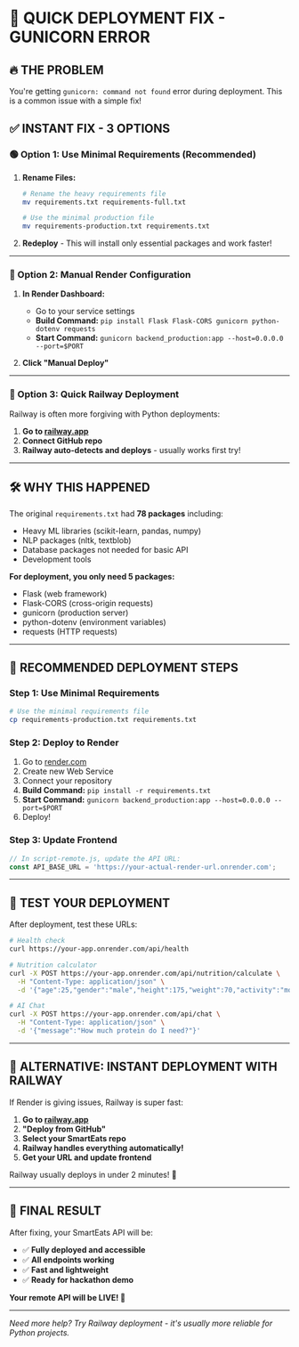 # 🚀 **QUICK DEPLOYMENT FIX - GUNICORN ERROR**

## 🔥 **THE PROBLEM**
You're getting `gunicorn: command not found` error during deployment. This is a common issue with a simple fix!

## ✅ **INSTANT FIX - 3 OPTIONS**

### **🟢 Option 1: Use Minimal Requirements (Recommended)**

1. **Rename Files:**
   ```bash
   # Rename the heavy requirements file
   mv requirements.txt requirements-full.txt
   
   # Use the minimal production file
   mv requirements-production.txt requirements.txt
   ```

2. **Redeploy** - This will install only essential packages and work faster!

---

### **🔵 Option 2: Manual Render Configuration**

1. **In Render Dashboard:**
   - Go to your service settings
   - **Build Command:** `pip install Flask Flask-CORS gunicorn python-dotenv requests`
   - **Start Command:** `gunicorn backend_production:app --host=0.0.0.0 --port=$PORT`

2. **Click "Manual Deploy"**

---

### **🔴 Option 3: Quick Railway Deployment**

Railway is often more forgiving with Python deployments:

1. **Go to [railway.app](https://railway.app)**
2. **Connect GitHub repo**
3. **Railway auto-detects and deploys** - usually works first try!

---

## 🛠️ **WHY THIS HAPPENED**

The original `requirements.txt` had **78 packages** including:
- Heavy ML libraries (scikit-learn, pandas, numpy)
- NLP packages (nltk, textblob)  
- Database packages not needed for basic API
- Development tools

**For deployment, you only need 5 packages:**
- Flask (web framework)
- Flask-CORS (cross-origin requests)
- gunicorn (production server)
- python-dotenv (environment variables)
- requests (HTTP requests)

---

## 🚀 **RECOMMENDED DEPLOYMENT STEPS**

### **Step 1: Use Minimal Requirements**
```bash
# Use the minimal requirements file
cp requirements-production.txt requirements.txt
```

### **Step 2: Deploy to Render**
1. Go to [render.com](https://render.com)
2. Create new Web Service
3. Connect your repository
4. **Build Command:** `pip install -r requirements.txt`
5. **Start Command:** `gunicorn backend_production:app --host=0.0.0.0 --port=$PORT`
6. Deploy!

### **Step 3: Update Frontend**
```javascript
// In script-remote.js, update the API URL:
const API_BASE_URL = 'https://your-actual-render-url.onrender.com';
```

---

## 🧪 **TEST YOUR DEPLOYMENT**

After deployment, test these URLs:

```bash
# Health check
curl https://your-app.onrender.com/api/health

# Nutrition calculator
curl -X POST https://your-app.onrender.com/api/nutrition/calculate \
  -H "Content-Type: application/json" \
  -d '{"age":25,"gender":"male","height":175,"weight":70,"activity":"moderate"}'

# AI Chat
curl -X POST https://your-app.onrender.com/api/chat \
  -H "Content-Type: application/json" \
  -d '{"message":"How much protein do I need?"}'
```

---

## 📱 **ALTERNATIVE: INSTANT DEPLOYMENT WITH RAILWAY**

If Render is giving issues, Railway is super fast:

1. **Go to [railway.app](https://railway.app)**
2. **"Deploy from GitHub"**
3. **Select your SmartEats repo**
4. **Railway handles everything automatically!**
5. **Get your URL and update frontend**

Railway usually deploys in under 2 minutes! 🚀

---

## 🎯 **FINAL RESULT**

After fixing, your SmartEats API will be:
- ✅ **Fully deployed and accessible**
- ✅ **All endpoints working**  
- ✅ **Fast and lightweight**
- ✅ **Ready for hackathon demo**

**Your remote API will be LIVE! 🎉**

---

*Need more help? Try Railway deployment - it's usually more reliable for Python projects.*
